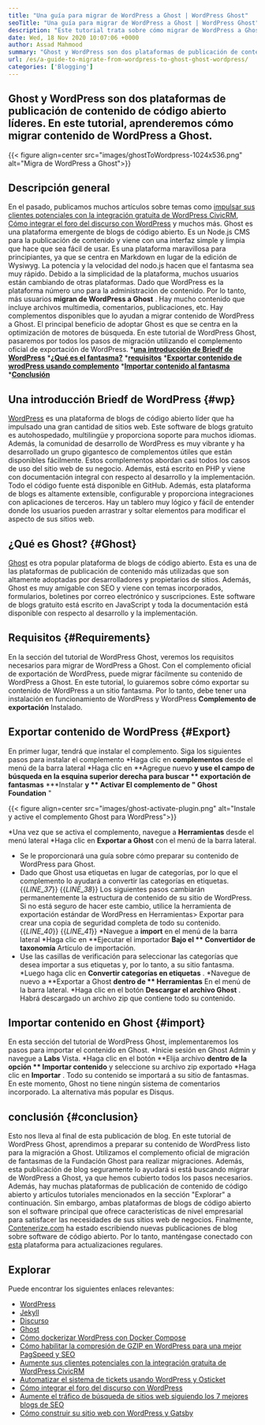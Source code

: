 ```yaml
---
title: "Una guía para migrar de WordPress a Ghost | WordPress Ghost" 
seoTitle: "Una guía para migrar de WordPress a Ghost | WordPress Ghost" 
description: "Este tutorial trata sobre cómo migrar de WordPress a Ghost. Aprenderemos cómo migrar sus publicaciones y páginas al fantasma del sitio web existente de WordPress." 
date: Wed, 18 Nov 2020 10:07:06 +0000
author: Assad Mahmood
summary: "Ghost y WordPress son dos plataformas de publicación de contenido de código abierto líderes. En este tutorial, aprenderemos cómo migrar contenido de WordPress a Ghost." 
url: /es/a-guide-to-migrate-from-wordpress-to-ghost-ghost-wordpress/
categories: ['Blogging']
---
```


## Ghost y WordPress son dos plataformas de publicación de contenido de código abierto líderes. En este tutorial, aprenderemos cómo migrar contenido de WordPress a Ghost.

{{< figure align=center src="images/ghostToWordpress-1024x536.png" alt="Migra de WordPress a Ghost">}}


## Descripción general
En el pasado, publicamos muchos artículos sobre temas como [impulsar sus clientes potenciales con la integración gratuita de WordPress CivicRM][1], [Cómo integrar el foro del discurso con WordPress][2] y muchos más. Ghost es una plataforma emergente de blogs de código abierto. Es un Node.js CMS para la publicación de contenido y viene con una interfaz simple y limpia que hace que sea fácil de usar. Es una plataforma maravillosa para principiantes, ya que se centra en Markdown en lugar de la edición de Wysiwyg. La potencia y la velocidad del nodo.js hacen que el fantasma sea muy rápido. Debido a la simplicidad de la plataforma, muchos usuarios están cambiando de otras plataformas. Dado que WordPress es la plataforma número uno para la administración de contenido.
Por lo tanto, más usuarios **migran de WordPress a Ghost** . Hay mucho contenido que incluye archivos multimedia, comentarios, publicaciones, etc. Hay complementos disponibles que lo ayudan a migrar contenido de WordPress a Ghost. El principal beneficio de adoptar Ghost es que se centra en la optimización de motores de búsqueda. En este tutorial de WordPress Ghost, pasaremos por todos los pasos de migración utilizando el complemento oficial de exportación de WordPress.
  ***[una introducción de Briedf de WordPress][3]** 
  ***[¿Qué es el fantasma?][4]** 
  ***[requisitos][5]** 
  ***[Exportar contenido de wrodPress usando complemento][6]** 
  ***[Importar contenido al fantasma][7]** 
  ***[Conclusión][8]** 

## **Una introducción Briedf de WordPress** {#wp}
[WordPress][9] es una plataforma de blogs de código abierto líder que ha impulsado una gran cantidad de sitios web. Este software de blogs gratuito es autohospedado, multilingüe y proporciona soporte para muchos idiomas. Además, la comunidad de desarrollo de WordPress es muy vibrante y ha desarrollado un grupo gigantesco de complementos útiles que están disponibles fácilmente. Estos complementos abordan casi todos los casos de uso del sitio web de su negocio. Además, está escrito en PHP y viene con documentación integral con respecto al desarrollo y la implementación. Todo el código fuente está disponible en GitHub. Además, esta plataforma de blogs es altamente extensible, configurable y proporciona integraciones con aplicaciones de terceros. Hay un tablero muy lógico y fácil de entender donde los usuarios pueden arrastrar y soltar elementos para modificar el aspecto de sus sitios web.

## **¿Qué es Ghost?** {#Ghost}
[Ghost][10] es otra popular plataforma de blogs de código abierto. Esta es una de las plataformas de publicación de contenido más utilizadas que son altamente adoptadas por desarrolladores y propietarios de sitios. Además, Ghost es muy amigable con SEO y viene con temas incorporados, formularios, boletines por correo electrónico y suscripciones. Este software de blogs gratuito está escrito en JavaScript y toda la documentación está disponible con respecto al desarrollo y la implementación.

## Requisitos   {#Requirements}
En la sección del tutorial de WordPress Ghost, veremos los requisitos necesarios para migrar de WordPress a Ghost. Con el complemento oficial de exportación de WordPress, puede migrar fácilmente su contenido de WordPress a Ghost. En este tutorial, lo guiaremos sobre cómo exportar su contenido de WordPress a un sitio fantasma. Por lo tanto, debe tener una instalación en funcionamiento de WordPress y WordPress **Complemento de exportación**  Instalado.

## Exportar contenido de WordPress   {#Export}
En primer lugar, tendrá que instalar el complemento. Siga los siguientes pasos para instalar el complemento
  *Haga clic en **complementos**  desde el menú de la barra lateral
  *Haga clic en **Agregue nuevo  **y use el campo de búsqueda en la esquina superior derecha para buscar **  exportación de fantasmas** 
  ***Instalar  **y **  Activar  **El complemento de "**  Ghost Foundation** "

{{< figure align=center src="images/ghost-activate-plugin.png" alt="Instale y active el complemento Ghost para WordPress">}}

  *Una vez que se activa el complemento, navegue a **Herramientas**  desde el menú lateral
  *Haga clic en **Exportar a Ghost**  con el menú de la barra lateral.
  * Se le proporcionará una guía sobre cómo preparar su contenido de WordPress para Ghost.
  * Dado que Ghost usa etiquetas en lugar de categorías, por lo que el complemento lo ayudará a convertir las categorías en etiquetas.
{{_LINE_37_}}
{{_LINE_38_}}
    Los siguientes pasos cambiarán permanentemente la estructura de contenido de su sitio de WordPress. Si no está seguro de hacer este cambio, utilice la herramienta de exportación estándar de WordPress en Herramientas> Exportar para crear una copia de seguridad completa de todo su contenido.
{{_LINE_40_}}
{{_LINE_41_}}
  *Navegue a **import**  en el menú de la barra lateral
  *Haga clic en **Ejecutar el importador  **Bajo el **  Convertidor de taxonomía**  Artículo de importación.
  * Use las casillas de verificación para seleccionar las categorías que desea importar a sus etiquetas y, por lo tanto, a su sitio fantasma.
  *Luego haga clic en **Convertir categorías en etiquetas** .
  *Navegue de nuevo a **Exportar a Ghost  **dentro de **  Herramientas**  En el menú de la barra lateral.
  *Haga clic en el botón **Descargar el archivo Ghost** . Habrá descargado un archivo zip que contiene todo su contenido.

## Importar contenido en Ghost   {#import}
En esta sección del tutorial de WordPress Ghost, implementaremos los pasos para importar el contenido en Ghost.
  *Inicie sesión en Ghost Admin y navegue a **Labs**  Vista.
  *Haga clic en el botón **Elija archivo  **dentro de la opción **  Importar contenido**  y seleccione su archivo zip exportado
  *Haga clic en **Importar** . Todo su contenido se importará a su sitio de fantasmas.
En este momento, Ghost no tiene ningún sistema de comentarios incorporado. La alternativa más popular es Disqus.

## conclusión   {#conclusion}
Esto nos lleva al final de esta publicación de blog. En este tutorial de WordPress Ghost, aprendimos a preparar su contenido de WordPress listo para la migración a Ghost. Utilizamos el complemento oficial de migración de fantasmas de la Fundación Ghost para realizar migraciones. Además, esta publicación de blog seguramente lo ayudará si está buscando migrar de WordPress a Ghost, ya que hemos cubierto todos los pasos necesarios. Además, hay muchas plataformas de publicación de contenido de código abierto y artículos tutoriales mencionados en la sección "Explorar" a continuación. Sin embargo, ambas plataformas de blogs de código abierto son el software principal que ofrece características de nivel empresarial para satisfacer las necesidades de sus sitios web de negocios.
Finalmente, [Contenerize.com][11] ha estado escribiendo nuevas publicaciones de blog sobre software de código abierto. Por lo tanto, manténgase conectado con [esta][12] plataforma para actualizaciones regulares.

## Explorar
Puede encontrar los siguientes enlaces relevantes:
  * [WordPress][9]
  * [Jekyll][13]
  * [Discurso][14]
  * [Ghost][10]
  * [Cómo dockerizar WordPress con Docker Compose][15]
  * [Cómo habilitar la compresión de GZIP en WordPress para una mejor PagSpeed ​​y SEO][16]
  * [Aumente sus clientes potenciales con la integración gratuita de WordPress CivicRM][1]
  * [Automatizar el sistema de tickets usando WordPress y Osticket][17]
  * [Cómo integrar el foro del discurso con WordPress][2]
  * [Aumente el tráfico de búsqueda de sitios web siguiendo los 7 mejores blogs de SEO][18]
  * [Cómo construir su sitio web con WordPress y Gatsby][19]

  
[1]: https://blog.containerize.com/blogging/civicrm-wordpress-integration-wordpress-tutorial/
[2]: https://blog.containerize.com/blogging/how-to-integrate-discourse-forum-with-wordpress/
[3]: #wp
[4]: #ghost
[5]: #requirements
[6]: #export
[7]: #import
[8]: #conclusion
[9]: https://products.containerize.com/blogging/wordpress/
[10]: https://products.containerize.com/blogging/ghost/
[11]: https://www.containerize.com/
[12]: https://blog.containerize.com/
[13]: https://products.containerize.com/blogging/jekyll/
[14]: https://products.containerize.com/discussion-forum/discourse/
[15]: https://blog.containerize.com/blogging/how-to-dockerize-wordpress-docker-wordpress/
[16]: https://blog.containerize.com/blogging/how-to-enable-gzip-compression-in-wordpress-gzip-wordpress/
[17]: https://blog.containerize.com/blogging/automate-ticketing-system-using-wordpress-and-osticket/
[18]: https://blog.containerize.com/blogging/increase-website-search-traffic-by-following-top-7-seo-blogs/
[19]: https://blog.containerize.com/blogging/how-does-gatsby-integrate-with-wordpress-gatsby-wordpress/
